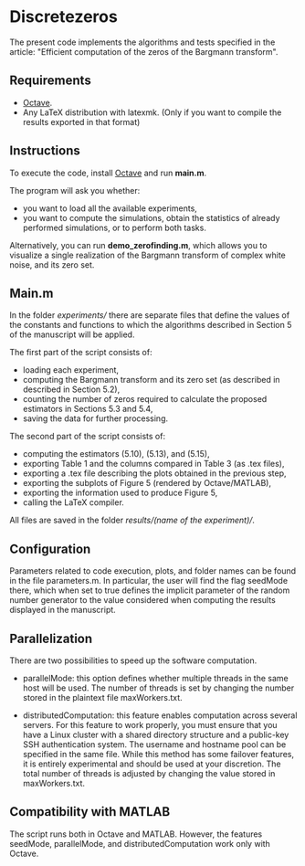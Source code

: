 # Discretezeros
The present code implements the algorithms and tests specified in the article:
"Efficient computation of the zeros of the Bargmann transform".

## Requirements
- [Octave](https://www.gnu.org/software/octave/index).
- Any LaTeX distribution with latexmk. (Only if you want to compile the results exported in that format)

## Instructions
To execute the code, install [Octave](https://www.gnu.org/software/octave/index) and run **main.m**.

The program will ask you whether:
- you want to load all the available experiments,
- you want to compute the simulations, obtain the statistics of already performed simulations, or to perform both tasks.

Alternatively, you can run **demo_zerofinding.m**, which allows you to visualize a single realization of the Bargmann transform of complex white noise, and its zero set.

## Main.m
In the folder *experiments/* there are separate files that define the values of the constants and functions to which the algorithms described in Section 5 of the manuscript will be applied.

The first part of the script consists of:

- loading each experiment,
- computing the Bargmann transform and its zero set (as described in described in Section 5.2),
- counting the number of zeros required to calculate the proposed estimators in Sections 5.3 and 5.4,
- saving the data for further processing.

The second part of the script consists of:

- computing the estimators (5.10), (5.13), and (5.15),
- exporting Table 1 and the columns compared in Table 3 (as .tex files),
- exporting a .tex file describing the plots obtained in the previous step,
- exporting the subplots of Figure 5 (rendered by Octave/MATLAB),
- exporting the information used to produce Figure 5,
- calling the LaTeX compiler.

All files are saved in the folder *results/(name of the experiment)/*.

## Configuration
Parameters related to code execution, plots, and folder names can be found in the file parameters.m. In particular, the user will find the flag seedMode there, which when set to true defines the implicit parameter of the random number generator to the value considered when computing the results displayed in the manuscript.

## Parallelization
There are two possibilities to speed up the software computation. 

- parallelMode: this option defines whether multiple threads in the same host will be used. The number of threads is set by changing the number stored in the plaintext file maxWorkers.txt.

- distributedComputation: this feature enables computation across several servers. For this feature to work properly, you must ensure that you have a Linux cluster with a shared directory structure and a public-key SSH authentication system.
The username and hostname pool can be specified in the same file.
While this method has some failover features, it is entirely experimental and should be used at your discretion. The total number of threads is adjusted by changing the value stored in maxWorkers.txt.

## Compatibility with MATLAB
The script runs both in Octave and MATLAB. However, the features seedMode, parallelMode, and distributedComputation work only with Octave.